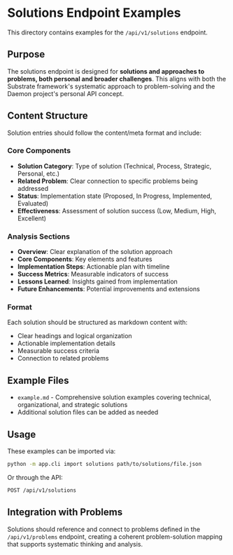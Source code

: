 # Solutions Endpoint Examples

This directory contains examples for the `/api/v1/solutions` endpoint.

## Purpose

The solutions endpoint is designed for **solutions and approaches to problems, both personal and broader challenges**. This aligns with both the Substrate framework's systematic approach to problem-solving and the Daemon project's personal API concept.

## Content Structure

Solution entries should follow the content/meta format and include:

### Core Components
- **Solution Category**: Type of solution (Technical, Process, Strategic, Personal, etc.)
- **Related Problem**: Clear connection to specific problems being addressed
- **Status**: Implementation state (Proposed, In Progress, Implemented, Evaluated)
- **Effectiveness**: Assessment of solution success (Low, Medium, High, Excellent)

### Analysis Sections
- **Overview**: Clear explanation of the solution approach
- **Core Components**: Key elements and features
- **Implementation Steps**: Actionable plan with timeline
- **Success Metrics**: Measurable indicators of success
- **Lessons Learned**: Insights gained from implementation
- **Future Enhancements**: Potential improvements and extensions

### Format
Each solution should be structured as markdown content with:
- Clear headings and logical organization
- Actionable implementation details
- Measurable success criteria
- Connection to related problems

## Example Files

- `example.md` - Comprehensive solution examples covering technical, organizational, and strategic solutions
- Additional solution files can be added as needed

## Usage

These examples can be imported via:
```bash
python -m app.cli import solutions path/to/solutions/file.json
```

Or through the API:
```bash
POST /api/v1/solutions
```

## Integration with Problems

Solutions should reference and connect to problems defined in the `/api/v1/problems` endpoint, creating a coherent problem-solution mapping that supports systematic thinking and analysis.
